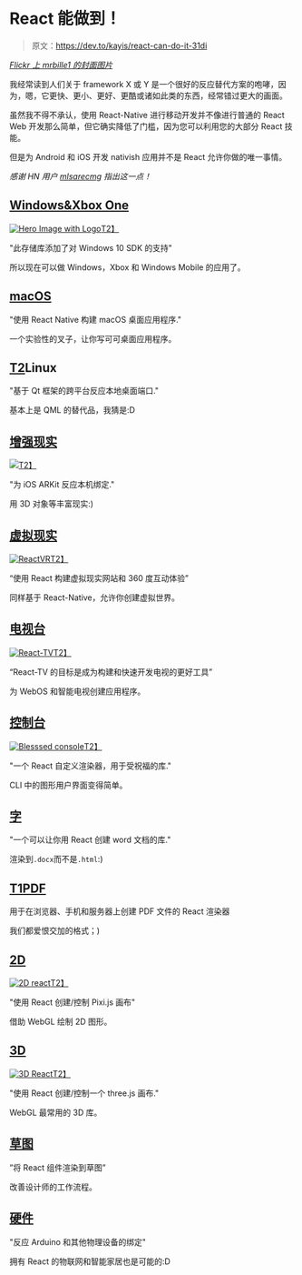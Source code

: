 # React 能做到！

> 原文：<https://dev.to/kayis/react-can-do-it-31di>

*[Flickr 上 mrbille1 的封面图片](https://www.flickr.com/photos/mrbille1/)*

我经常读到人们关于 framework X 或 Y 是一个很好的反应替代方案的咆哮，因为，嗯，它更快、更小、更好、更酷或诸如此类的东西，经常错过更大的画面。

虽然我不得不承认，使用 React-Native 进行移动开发并不像进行普通的 React Web 开发那么简单，但它确实降低了门槛，因为您可以利用您的大部分 React 技能。

但是为 Android 和 iOS 开发 nativish 应用并不是 React 允许你做的唯一事情。

*感谢 HN 用户 [mlsarecmg](https://news.ycombinator.com/item?id=16198843) 指出这一点！*

## [Windows&Xbox One](https://github.com/Microsoft/react-native-windows)

[![Hero Image with Logo](img/cd40a76a3c1f1f6e9a244a9f324904de.png)T2】](https://res.cloudinary.com/practicaldev/image/fetch/s--3SleL93k--/c_limit%2Cf_auto%2Cfl_progressive%2Cq_auto%2Cw_880/https://raw.githubusercontent.com/Microsoft/react-native-windows/master/.github/hero.png)

"此存储库添加了对 Windows 10 SDK 的支持"

所以现在可以做 Windows，Xbox 和 Windows Mobile 的应用了。

## [macOS](https://github.com/ptmt/react-native-macos)

"使用 React Native 构建 macOS 桌面应用程序."

一个实验性的叉子，让你写可可桌面应用程序。

## [T2](#linux)Linux

"基于 Qt 框架的跨平台反应本地桌面端口."

基本上是 QML 的替代品，我猜是:D

## [增强现实](https://github.com/HippoAR/react-native-arkit)

[![](img/96deb75d42b180dcb20a4fb4ae779185.png)T2】](https://res.cloudinary.com/practicaldev/image/fetch/s--x4CB3Rj2--/c_limit%2Cf_auto%2Cfl_progressive%2Cq_auto%2Cw_880/https://raw.githubusercontent.com/HippoAR/react-native-arkit/master/screenshots/geometries.jpg)

"为 iOS ARKit 反应本机绑定."

用 3D 对象等丰富现实:)

## [虚拟现实](https://facebook.github.io/react-vr/)

[![ReactVR](img/d34b89ffffcbd5944998a7407d13148f.png)T2】](https://res.cloudinary.com/practicaldev/image/fetch/s--jBa0OKNN--/c_limit%2Cf_auto%2Cfl_progressive%2Cq_auto%2Cw_880/https://facebook.github.io/react-vr/img/hellovr.jpg)

“使用 React 构建虚拟现实网站和 360 度互动体验”

同样基于 React-Native，允许你创建虚拟世界。

## [电视台](https://github.com/react-tv/react-tv)

[![React-TV](img/8f3d6c29ae4ca2d05c61178fccfe0555.png)T2】](https://camo.githubusercontent.com/81797ab22bd4287d0d5e63b823345e2cc478093b/687474703a2f2f6b736173736574732e74696d65696e63756b2e6e65742f77702f75706c6f6164732f73697465732f35342f323031352f30372f6c672d7765624f532d322d302d323031352d4d61696e2d312e6a7067)

“React-TV 的目标是成为构建和快速开发电视的更好工具”

为 WebOS 和智能电视创建应用程序。

## [控制台](https://github.com/Yomguithereal/react-blessed)

[![Blesssed console](img/a6146d80757149806c2e8a2f1fda0d0e.png)T2】](https://res.cloudinary.com/practicaldev/image/fetch/s--FmjzK2x1--/c_limit%2Cf_auto%2Cfl_progressive%2Cq_66%2Cw_880/https://raw.githubusercontent.com/Yomguithereal/react-blessed/master/img/demo.gif)

"一个 React 自定义渲染器，用于受祝福的库."

CLI 中的图形用户界面变得简单。

## [字](https://github.com/nitin42/redocx)

"一个可以让你用 React 创建 word 文档的库."

渲染到`.docx`而不是`.html`:)

## [T1](#pdf)[PDF](https://github.com/diegomura/react-pdf)

用于在浏览器、手机和服务器上创建 PDF 文件的 React 渲染器

我们都爱恨交加的格式；)

## [2D](https://github.com/Izzimach/react-pixi)

[![2D react](img/5fe55e65bb11713a9048a9cec4a07143.png)T2】](https://res.cloudinary.com/practicaldev/image/fetch/s--J1H8B8lI--/c_limit%2Cf_auto%2Cfl_progressive%2Cq_auto%2Cw_880/https://raw.githubusercontent.com/Izzimach/react-pixi/master/docs/react-pixi-devshot.png)

"使用 React 创建/控制 Pixi.js 画布"

借助 WebGL 绘制 2D 图形。

## [3D](https://github.com/Izzimach/react-three)

[![3D React](img/d012d132923906c43526df075d5b3611.png)T2】](https://res.cloudinary.com/practicaldev/image/fetch/s--QdWUKBHy--/c_limit%2Cf_auto%2Cfl_progressive%2Cq_auto%2Cw_880/https://raw.githubusercontent.com/Izzimach/react-three/master/docs/react-three-interactiveexample.png)

"使用 React 创建/控制一个 three.js 画布."

WebGL 最常用的 3D 库。

## [草图](http://airbnb.io/react-sketchapp/)

”将 React 组件渲染到草图”

改善设计师的工作流程。

## [硬件](http://iamdustan.com/react-hardware/)

"反应 Arduino 和其他物理设备的绑定"

拥有 React 的物联网和智能家居也是可能的:D